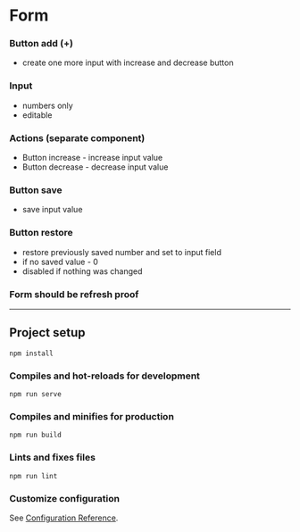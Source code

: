 # Form

### Button add (+)

- create one more input with increase and decrease button

### Input

- numbers only
- editable

### Actions (separate component)

- Button increase - increase input value
- Button decrease - decrease input value

### Button save

- save input value

### Button restore

- restore previously saved number and set to input field
- if no saved value - 0
- disabled if nothing was changed

### Form should be refresh proof

---

## Project setup

```
npm install
```

### Compiles and hot-reloads for development

```
npm run serve
```

### Compiles and minifies for production

```
npm run build
```

### Lints and fixes files

```
npm run lint
```

### Customize configuration

See [Configuration Reference](https://cli.vuejs.org/config/).
